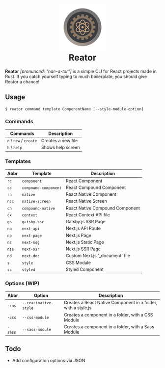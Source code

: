 <h1 align="center">
    <img alt="Reator Icon" title="Reator" src="./.github/reator.png" width="150px" /><br>
    Reator
</h1>

**Reator** _[pronunced: "hae-a-tor"]_ is a simple CLI for React projects made in Rust.
If you catch yourself typing to much boilerplate, you should give Reator a chance!

## Usage

```
$ reator command template ComponentName [--style-module-option]
```

### Commands

| Commands               | Description        |
| ---------------------- | ------------------ |
| `n` / `new` / `create` | Creates a new file |
| `h` / `help`           | Shows help screen  |

### Templates

| Abbr  | Template             | Description                      |
| ----- | -------------------- | -------------------------------- |
| `rc`  | `component`          | React Component                  |
| `cc`  | `compound-component` | React Compound Component         |
| `rn`  | `native`             | React Native Component           |
| `nsc` | `native-screen`      | React Native Screen              |
| `cn`  | `compound-native`    | React Native Compound Component  |
| `cx`  | `context`            | React Context API file           |
| `gs`  | `gatsby-ssr`         | Gatsby.js SSR Page               |
| `na`  | `next-api`           | Next.js API Route                |
| `np`  | `next-page`          | Next.js Page                     |
| `ns`  | `next-ssg`           | Next.js Static Page              |
| `nss` | `next-ssr`           | Next.js SSR Page                 |
| `nd`  | `next-doc`           | Custom Next.js '\_document' file |
| `s`   | `style`              | CSS Module                       |
| `sc`  | `styled`             | Styled Component                 |

### Options (WIP)

| Abbr    | Option                | Description                                                   |
| ------- | --------------------- | ------------------------------------------------------------- |
| `-rns`  | `--reactnative-style` | Creates a React Native Component in a folder, with a style.js |
| `-css`  | `--css-module`        | Creates a component in a folder, with a CSS Module            |
| `-sass` | `--sass-module`       | Creates a component in a folder, with a Sass Module           |

## Todo

- Add configuration options via JSON

